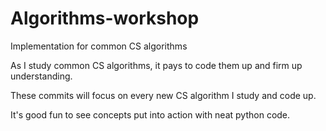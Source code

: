 # Algorithms-workshop

Implementation for common CS algorithms

As I study common CS algorithms, it pays to code them up and firm up understanding. 

These commits will focus on every new CS algorithm I study and code up.

It's good fun to see concepts put into action with neat python code.
